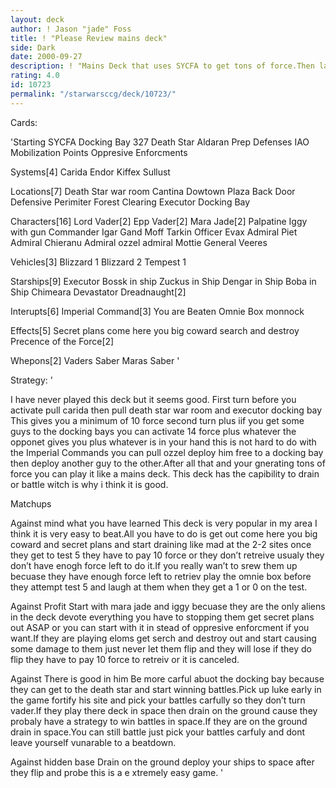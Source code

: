 ```yaml
---
layout: deck
author: ! Jason "jade" Foss
title: ! "Please Review mains deck"
side: Dark
date: 2000-09-27
description: ! "Mains Deck that uses SYCFA to get tons of force.Then lays the smack on them."
rating: 4.0
id: 10723
permalink: "/starwarsccg/deck/10723/"
---
```

Cards: 

'Starting
SYCFA
Docking Bay 327
Death Star
Aldaran
Prep Defenses
IAO
Mobilization Points
Oppresive Enforcments

Systems[4]
Carida
Endor
Kiffex
Sullust


Locations[7]
Death Star war room
Cantina
Dowtown Plaza
Back Door
Defensive Perimiter
Forest Clearing
Executor Docking Bay

Characters[16]
Lord Vader[2]
Epp Vader[2]
Mara Jade[2]
Palpatine
Iggy with gun
Commander Igar
Gand Moff Tarkin
Officer Evax
Admiral Piet
Admiral Chieranu
Admiral ozzel
admiral Mottie
General Veeres

Vehicles[3]
Blizzard 1
Blizzard 2
Tempest 1

Starships[9]
Executor
Bossk in ship
Zuckus in Ship
Dengar in Ship
Boba in Ship
Chimeara
Devastator
Dreadnaught[2]

Interupts[6]
Imperial Command[3]
You are Beaten
Omnie Box
monnock

Effects[5]
Secret plans
come here you big coward
search and destroy
Precence of the Force[2]

Whepons[2]
Vaders Saber
Maras Saber
'

Strategy: '

I have never played this deck but it seems good.
First turn before you activate pull carida then pull death star war room and executor docking bay
This gives you a minimum of 10 force second turn plus iif you get some guys to the docking bays you can activate 14 force plus whatever the opponet gives you plus whatever is in your hand this is not hard to do with the Imperial Commands you can pull ozzel deploy him free to a docking bay then deploy another guy to the other.After all that and your gnerating tons of force you can play it like a mains deck. This deck has the capibility to drain or battle witch is why i think it is good.

Matchups

Against mind what you have learned
This deck is very popular in my area I think it is very easy to beat.All you have to do is get out come here you big coward and secret plans and start draining like mad at the 2-2 sites once they get to test 5 they have to pay 10 force or they don’t retreive usualy they don’t have enogh force left to do it.If you really wan’t to srew them up becuase they have enough force left to retriev play the omnie box before they attempt test 5 and laugh at them when they get a 1 or 0 on the test.

Against Profit
Start with mara jade and iggy becuase they are the only aliens in the deck devote everything you have to stopping them get secret plans out ASAP or you can start with it in stead of oppresive enforcment if you want.If they are playing eloms get serch and destroy out and start causing some damage to them just never let them flip and they will lose if they do flip they have to pay 10 force to retreiv or it is canceled.

Against There is good in him
Be more carful abuot the docking bay because they can get to the death star and start winning battles.Pick up luke early in the game fortify his site and pick your battles carfully so they don’t turn vader.If they play there deck in space then drain on the ground cause they probaly have a strategy to win battles in space.If they are on the ground drain in space.You can still battle just pick your battles carfuly and dont leave yourself vunarable to a beatdown.

Against hidden base
Drain on the ground deploy your ships to space after they flip and probe this is a e xtremely easy game.  '
